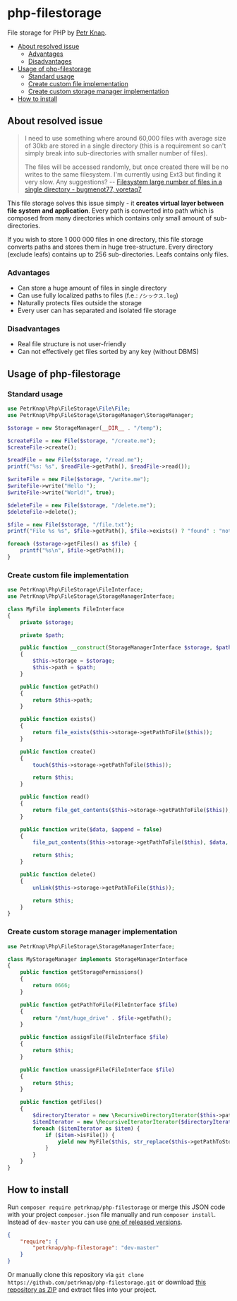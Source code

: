 # php-filestorage

File storage for PHP by [Petr Knap].

* [About resolved issue](#about-resolved-issue)
    * [Advantages](#advantages)
    * [Disadvantages](#disadvantages)
* [Usage of php-filestorage](#usage-of-php-filestorage)
    * [Standard usage](#standard-usage)
    * [Create custom file implementation](#create-custom-file-implementation)
    * [Create custom storage manager implementation](#create-custom-storage-manager-implementation)
* [How to install](#how-to-install)



## About resolved issue

> I need to use something where around 60,000 files with average size of 30kb are stored in a single directory (this is a requirement so can't simply break into sub-directories with smaller number of files).
>
> The files will be accessed randomly, but once created there will be no writes to the same filesystem. I'm currently using Ext3 but finding it very slow. Any suggestions?
-- [Filesystem large number of files in a single directory - bugmenot77, voretaq7]

This file storage solves this issue simply - it **creates virtual layer between file system and application**. Every path is converted into path which is composed from many directories which contains only small amount of sub-directories.

If you wish to store 1 000 000 files in one directory, this file storage converts paths and stores them in huge tree-structure. Every directory (exclude leafs) contains up to 256 sub-directories. Leafs contains only files.

### Advantages

 * Can store a huge amount of files in single directory
 * Can use fully localized paths to files (f.e.: `/シックス.log`)
 * Naturally protects files outside the storage
 * Every user can has separated and isolated file storage

### Disadvantages

 * Real file structure is not user-friendly
 * Can not effectively get files sorted by any key (without DBMS)



## Usage of php-filestorage

### Standard usage

```php
use PetrKnap\Php\FileStorage\File\File;
use PetrKnap\Php\FileStorage\StorageManager\StorageManager;

$storage = new StorageManager(__DIR__ . "/temp");

$createFile = new File($storage, "/create.me");
$createFile->create();

$readFile = new File($storage, "/read.me");
printf("%s: %s", $readFile->getPath(), $readFile->read());

$writeFile = new File($storage, "/write.me");
$writeFile->write("Hello ");
$writeFile->write("World!", true);

$deleteFile = new File($storage, "/delete.me");
$deleteFile->delete();

$file = new File($storage, "/file.txt");
printf("File %s %s", $file->getPath(), $file->exists() ? "found" : "not found");

foreach ($storage->getFiles() as $file) {
    printf("%s\n", $file->getPath());
}
```

### Create custom file implementation

```php
use PetrKnap\Php\FileStorage\FileInterface;
use PetrKnap\Php\FileStorage\StorageManagerInterface;

class MyFile implements FileInterface
{
    private $storage;

    private $path;

    public function __construct(StorageManagerInterface $storage, $path)
    {
        $this->storage = $storage;
        $this->path = $path;
    }

    public function getPath()
    {
        return $this->path;
    }

    public function exists()
    {
        return file_exists($this->storage->getPathToFile($this));
    }

    public function create()
    {
        touch($this->storage->getPathToFile($this));

        return $this;
    }

    public function read()
    {
        return file_get_contents($this->storage->getPathToFile($this));
    }

    public function write($data, $append = false)
    {
        file_put_contents($this->storage->getPathToFile($this), $data, $append ? FILE_APPEND : null);

        return $this;
    }

    public function delete()
    {
        unlink($this->storage->getPathToFile($this));

        return $this;
    }
}
```

### Create custom storage manager implementation

```php
use PetrKnap\Php\FileStorage\StorageManagerInterface;

class MyStorageManager implements StorageManagerInterface
{
    public function getStoragePermissions()
    {
        return 0666;
    }

    public function getPathToFile(FileInterface $file)
    {
        return "/mnt/huge_drive" . $file->getPath();
    }

    public function assignFile(FileInterface $file)
    {
        return $this;
    }

    public function unassignFile(FileInterface $file)
    {
        return $this;
    }

    public function getFiles()
    {
        $directoryIterator = new \RecursiveDirectoryIterator($this->pathToStorage);
        $itemIterator = new \RecursiveIteratorIterator($directoryIterator);
        foreach ($itemIterator as $item) {
            if ($item->isFile()) {
                yield new MyFile($this, str_replace($this->getPathToStorage(), "", $item->getRealPath()));
            }
        }
    }
}
```



## How to install

Run `composer require petrknap/php-filestorage` or merge this JSON code with your project `composer.json` file manually and run `composer install`. Instead of `dev-master` you can use [one of released versions].

```json
{
    "require": {
        "petrknap/php-filestorage": "dev-master"
    }
}
```

Or manually clone this repository via `git clone https://github.com/petrknap/php-filestorage.git` or download [this repository as ZIP] and extract files into your project.



[Petr Knap]:http://petrknap.cz/
[Filesystem large number of files in a single directory - bugmenot77, voretaq7]:http://serverfault.com/q/43133
[one of released versions]:https://github.com/petrknap/php-filestorage/releases
[this repository as ZIP]:https://github.com/petrknap/php-filestorage/archive/master.zip
